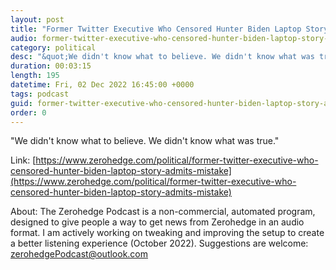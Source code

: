 ```yaml
---
layout: post
title: "Former Twitter Executive Who Censored Hunter Biden Laptop Story Admits Mistake"
audio: former-twitter-executive-who-censored-hunter-biden-laptop-story-admits-mistake-0
category: political
desc: "&quot;We didn't know what to believe. We didn't know what was true.&quot;"
duration: 00:03:15
length: 195
datetime: Fri, 02 Dec 2022 16:45:00 +0000
tags: podcast
guid: former-twitter-executive-who-censored-hunter-biden-laptop-story-admits-mistake-0
order: 0
---
```

&quot;We didn't know what to believe. We didn't know what was true.&quot;

Link: [https://www.zerohedge.com/political/former-twitter-executive-who-censored-hunter-biden-laptop-story-admits-mistake](https://www.zerohedge.com/political/former-twitter-executive-who-censored-hunter-biden-laptop-story-admits-mistake)

About: The Zerohedge Podcast is a non-commercial, automated program, designed to give people a way to get news from Zerohedge in an audio format.  I am actively working on tweaking and improving the setup to create a better listening experience (October 2022).  Suggestions are welcome: [zerohedgePodcast@outlook.com](mailto:zerohedgePodcast@outlook.com)